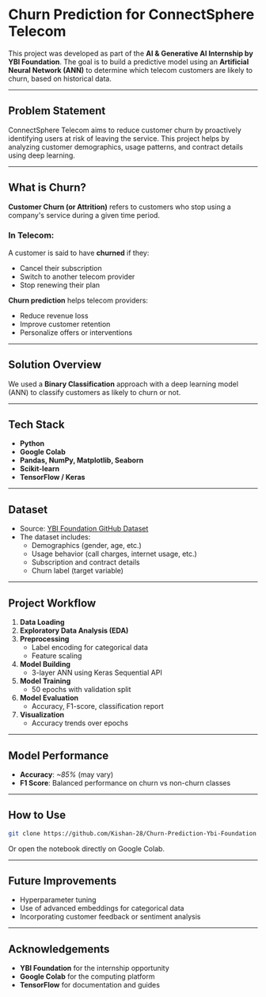 #  Churn Prediction for ConnectSphere Telecom

This project was developed as part of the **AI & Generative AI Internship by YBI Foundation**. The goal is to build a predictive model using an **Artificial Neural Network (ANN)** to determine which telecom customers are likely to churn, based on historical data.

---

##  Problem Statement

ConnectSphere Telecom aims to reduce customer churn by proactively identifying users at risk of leaving the service. This project helps by analyzing customer demographics, usage patterns, and contract details using deep learning.

---

##  What is Churn?

**Customer Churn (or Attrition)** refers to customers who stop using a company's service during a given time period.

### In Telecom:
A customer is said to have **churned** if they:
- Cancel their subscription
- Switch to another telecom provider
- Stop renewing their plan

**Churn prediction** helps telecom providers:
- Reduce revenue loss
- Improve customer retention
- Personalize offers or interventions

---

##  Solution Overview

We used a **Binary Classification** approach with a deep learning model (ANN) to classify customers as likely to churn or not.

---

##  Tech Stack

- **Python**  
- **Google Colab**  
- **Pandas, NumPy, Matplotlib, Seaborn**  
- **Scikit-learn**  
- **TensorFlow / Keras**

---

##  Dataset

-  Source: [YBI Foundation GitHub Dataset](https://raw.githubusercontent.com/YBIFoundation/Dataset/refs/heads/main/TelecomCustomerChurn.csv)
- The dataset includes:
  - Demographics (gender, age, etc.)
  - Usage behavior (call charges, internet usage, etc.)
  - Subscription and contract details
  - Churn label (target variable)

---

##  Project Workflow

1. **Data Loading**  
2. **Exploratory Data Analysis (EDA)**  
3. **Preprocessing**
   - Label encoding for categorical data
   - Feature scaling
4. **Model Building**
   - 3-layer ANN using Keras Sequential API
5. **Model Training**
   - 50 epochs with validation split
6. **Model Evaluation**
   - Accuracy, F1-score, classification report
7. **Visualization**
   - Accuracy trends over epochs

---

##  Model Performance

-  **Accuracy**: _~85%_ (may vary)
-  **F1 Score**: Balanced performance on churn vs non-churn classes

---

##  How to Use

```bash
git clone https://github.com/Kishan-28/Churn-Prediction-Ybi-Foundation
```

Or open the notebook directly on Google Colab.

---

##  Future Improvements

- Hyperparameter tuning
- Use of advanced embeddings for categorical data
- Incorporating customer feedback or sentiment analysis

---

##  Acknowledgements

- **YBI Foundation** for the internship opportunity
- **Google Colab** for the computing platform
- **TensorFlow** for documentation and guides
